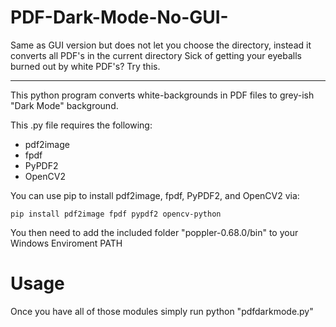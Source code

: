 # PDF-Dark-Mode-No-GUI-
Same as GUI version but does not let you choose the directory, instead it converts all PDF's in the current directory
Sick of getting your eyeballs burned out by white PDF's? Try this. 
________________________________________________________________________________

This python program converts white-backgrounds in PDF files to grey-ish "Dark Mode" background.

This .py file requires the following:
 * pdf2image
 * fpdf
 * PyPDF2
 * OpenCV2
  
  You can use pip to install pdf2image, fpdf, PyPDF2, and OpenCV2 via:
  
  
    pip install pdf2image fpdf pypdf2 opencv-python
    
    
You then need to add the included folder "poppler-0.68.0/bin" to your Windows Enviroment PATH
    
    
    
# Usage
   
   Once you have all of those modules simply run python "pdfdarkmode.py"
